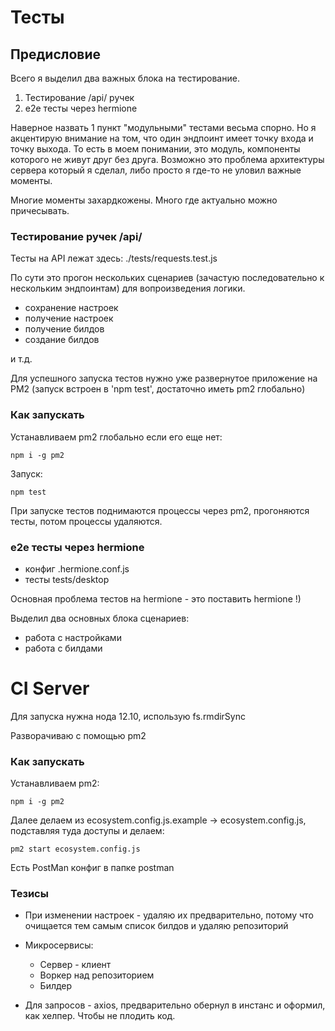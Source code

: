 # Тесты

## Предисловие

Всего я выделил два важных блока на тестирование.

1.  Тестирование /api/ ручек
2.  e2e тесты через hermione

Наверное назвать 1 пункт "модульными" тестами весьма спорно. Но я акцентирую внимание на том,
что один эндпоинт имеет точку входа и точку выхода. То есть в моем понимании, это модуль, компоненты которого не живут
друг без друга. Возможно это проблема архитектуры сервера который я сделал, либо просто я где-то не уловил важные моменты.

Многие моменты захардкожены. Много где актуально можно причесывать.

### Тестирование ручек /api/

Тесты на API лежат здесь: ./tests/requests.test.js

По сути это прогон нескольких сценариев
(зачастую последовательно к нескольким эндпоинтам) для вопроизведения логики.

- сохранение настроек
- получение настроек
- получение билдов
- создание билдов

и т.д.

Для успешного запуска тестов нужно уже развернутое приложение на PM2
(запуск встроен в 'npm test', достаточно иметь pm2 глобально)

### Как запускать

Устанавливаем pm2 глобально если его еще нет:

```
npm i -g pm2
```

Запуск: 
```
npm test
```

При запуске тестов поднимаются процессы через pm2, прогоняются тесты, потом процессы удаляются.

### e2e тесты через hermione

-   конфиг .hermione.conf.js
-   тесты tests/desktop

Основная проблема тестов на hermione - это поставить hermione !)

Выделил два основных блока сценариев:
- работа с настройками
- работа с билдами

# CI Server

Для запуска нужна нода 12.10, использую fs.rmdirSync

Разворачиваю с помощью pm2

### Как запускать

Устанавливаем pm2:

```
npm i -g pm2
```

Далее делаем из ecosystem.config.js.example -> ecosystem.config.js, подставляя туда доступы и делаем:

```
pm2 start ecosystem.config.js
```

Есть PostMan конфиг в папке postman

### Тезисы

- При изменении настроек - удаляю их предварительно, потому что очищается тем самым список билдов
 и удаляю репозиторий

- Микросервисы:
    - Сервер - клиент
    - Воркер над репозиторием
    - Билдер

- Для запросов - axios, предварительно обернул в инстанс и оформил, как хелпер. Чтобы не плодить код.